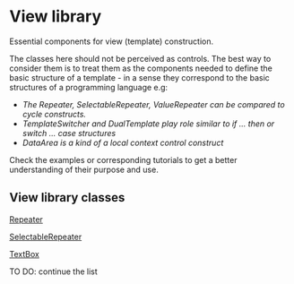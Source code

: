 # View library

Essential components for view (template) construction.

The classes here should not be perceived as controls. The best way to consider them is to treat them as the components needed to define the basic structure of a template - in a sense they correspond to the basic structures of a programming language e.g:

- _The Repeater, SelectableRepeater, ValueRepeater can be compared to cycle constructs._
- _TemplateSwitcher and DualTemplate play role similar to if ... then or switch ... case structures_
-  _DataArea is a kind of a local context control construct_

Check the examples or corresponding tutorials to get a better understanding of their purpose and use.

## View library classes

[Repeater](Repeater.md)

[SelectableRepeater](SelectableRepeater.md)

[TextBox](TextBox.md)

TO DO: continue the list

